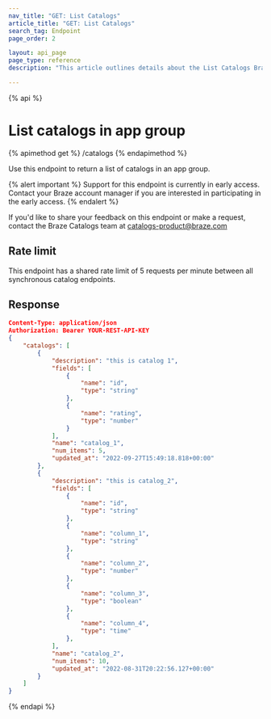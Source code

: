 ```yaml
---
nav_title: "GET: List Catalogs"
article_title: "GET: List Catalogs"
search_tag: Endpoint
page_order: 2

layout: api_page
page_type: reference
description: "This article outlines details about the List Catalogs Braze endpoint."

---
```

{% api %}
# List catalogs in app group
{% apimethod get %}
/catalogs
{% endapimethod %}

Use this endpoint to return a list of catalogs in an app group.

{% alert important %}
Support for this endpoint is currently in early access. Contact your Braze account manager if you are interested in participating in the early access.
{% endalert %}

If you'd like to share your feedback on this endpoint or make a request, contact the Braze Catalogs team at [catalogs-product@braze.com](mailto:catalogs-product@braze.com)

## Rate limit

This endpoint has a shared rate limit of 5 requests per minute between all synchronous catalog endpoints.

## Response

```json
Content-Type: application/json
Authorization: Bearer YOUR-REST-API-KEY
{
    "catalogs": [
        {
            "description": "this is catalog 1",
            "fields": [
                {
                    "name": "id",
                    "type": "string"
                },
                {
                    "name": "rating",
                    "type": "number"
                }
            ],
            "name": "catalog_1",
            "num_items": 5,
            "updated_at": "2022-09-27T15:49:18.818+00:00"
        },
        {
            "description": "this is catalog_2",
            "fields": [
                {
                    "name": "id",
                    "type": "string"
                },
                {
                    "name": "column_1",
                    "type": "string"
                },
                {
                    "name": "column_2",
                    "type": "number"
                },
                {
                    "name": "column_3",
                    "type": "boolean"
                },
                {
                    "name": "column_4",
                    "type": "time"
                },
            ],
            "name": "catalog_2",
            "num_items": 10,
            "updated_at": "2022-08-31T20:22:56.127+00:00"
        }
    ]
}
```

{% endapi %}